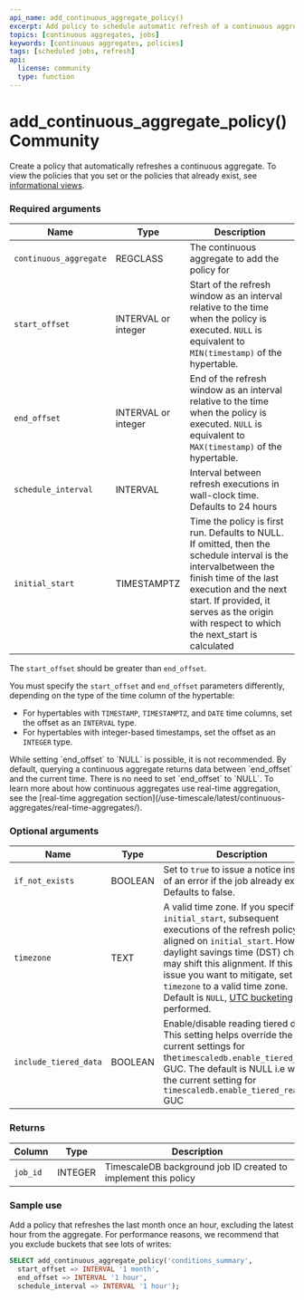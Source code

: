```yaml
---
api_name: add_continuous_aggregate_policy()
excerpt: Add policy to schedule automatic refresh of a continuous aggregate
topics: [continuous aggregates, jobs]
keywords: [continuous aggregates, policies]
tags: [scheduled jobs, refresh]
api:
  license: community
  type: function
---
```


# add_continuous_aggregate_policy() <Tag type="community">Community</Tag>

Create a policy that automatically refreshes a continuous aggregate. To view the
policies that you set or the policies that already exist, see
[informational views][informational-views].

### Required arguments

|Name|Type|Description|
|-|-|-|
|`continuous_aggregate`|REGCLASS|The continuous aggregate to add the policy for|
|`start_offset`|INTERVAL or integer|Start of the refresh window as an interval relative to the time when the policy is executed. `NULL` is equivalent to `MIN(timestamp)` of the hypertable.|
|`end_offset`|INTERVAL or integer|End of the refresh window as an interval relative to the time when the policy is executed. `NULL` is equivalent to `MAX(timestamp)` of the hypertable.|
|`schedule_interval`|INTERVAL|Interval between refresh executions in wall-clock time. Defaults to 24 hours|
|`initial_start`|TIMESTAMPTZ|Time the policy is first run. Defaults to NULL. If omitted, then the schedule interval is the intervalbetween the finish time of the last execution and the next start. If provided, it serves as the origin with respect to which the next_start is calculated |

The `start_offset` should be greater than `end_offset`.

You must specify the `start_offset` and `end_offset` parameters differently,
depending on the type of the time column of the hypertable:

*   For hypertables with `TIMESTAMP`, `TIMESTAMPTZ`, and `DATE` time columns,
    set the offset as an `INTERVAL` type.
*   For hypertables with integer-based timestamps, set the offset as an
    `INTEGER` type.

<Highlight type="important">
While setting `end_offset` to `NULL` is possible, it is not recommended. By
default, querying a continuous aggregate returns data between `end_offset` and
the current time. There is no need to set `end_offset` to `NULL`. To learn more
about how continuous aggregates use real-time aggregation, see the
[real-time aggregation section](/use-timescale/latest/continuous-aggregates/real-time-aggregates/).
</Highlight>

### Optional arguments

|Name|Type|Description|
|-|-|-|
|`if_not_exists`|BOOLEAN|Set to `true` to issue a notice instead of an error if the job already exists. Defaults to false.|
|`timezone`|TEXT|A valid time zone. If you specify `initial_start`, subsequent executions of the refresh policy are aligned on `initial_start`. However, daylight savings time (DST) changes may shift this alignment. If this is an issue you want to mitigate, set `timezone` to a valid time zone. Default is `NULL`, [UTC bucketing](https://docs.timescale.com/use-timescale/latest/time-buckets/about-time-buckets/) is performed.|
| `include_tiered_data` | BOOLEAN | Enable/disable reading tiered data. This setting helps override the current settings for the`timescaledb.enable_tiered_reads` GUC. The default is NULL i.e we use the current setting for `timescaledb.enable_tiered_reads` GUC  | |


### Returns

|Column|Type|Description|
|-|-|-|
|`job_id`|INTEGER|TimescaleDB background job ID created to implement this policy|

### Sample use

Add a policy that refreshes the last month once an hour, excluding the latest
hour from the aggregate. For performance reasons, we recommend that you
exclude buckets that see lots of writes:

```sql
SELECT add_continuous_aggregate_policy('conditions_summary',
  start_offset => INTERVAL '1 month',
  end_offset => INTERVAL '1 hour',
  schedule_interval => INTERVAL '1 hour');
```

[informational-views]: /api/:currentVersion:/informational-views/jobs/
